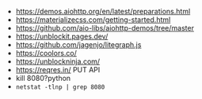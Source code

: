 * https://demos.aiohttp.org/en/latest/preparations.html
* https://materializecss.com/getting-started.html
* https://github.com/aio-libs/aiohttp-demos/tree/master
* https://unblockit.pages.dev/
* https://github.com/jagenjo/litegraph.js
* https://coolors.co/
* https://unblockninja.com/
* https://reqres.in/ PUT API
* kill 8080?python
* `netstat -tlnp | grep 8080`